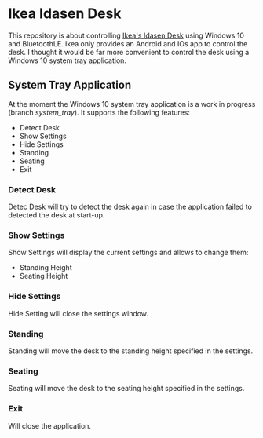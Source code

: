 # Ikea Idasen Desk
This repository is about controlling [Ikea's Idasen Desk](https://www.ikea.com/au/en/p/idasen-desk-sit-stand-black-dark-grey-s29280991/) using Windows 10 and BluetoothLE. Ikea only provides an Android and IOs app to control the desk. I thought it would be far more convenient to control the desk using a Windows 10 system tray application.  

## System Tray Application
At the moment the Windows 10 system tray application is a work in progress (branch *system_tray*). It supports the following features:
- Detect Desk
- Show Settings
- Hide Settings
- Standing
- Seating
- Exit

### Detect Desk
Detec Desk will try to detect the desk again in case the application failed to detected the desk at start-up.

### Show Settings
Show Settings will display the current settings and allows to change them:
- Standing Height
- Seating Height

### Hide Settings
Hide Setting will close the settings window.

### Standing
Standing will move the desk to the standing height specified in the settings.

### Seating
Seating will move the desk to the seating height specified in the settings.

### Exit
Will close the application.







